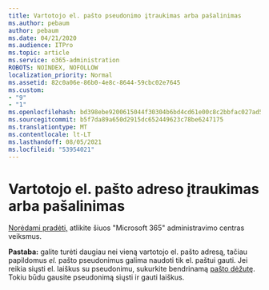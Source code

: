 ```yaml
---
title: Vartotojo el. pašto pseudonimo įtraukimas arba pašalinimas
ms.author: pebaum
author: pebaum
ms.date: 04/21/2020
ms.audience: ITPro
ms.topic: article
ms.service: o365-administration
ROBOTS: NOINDEX, NOFOLLOW
localization_priority: Normal
ms.assetid: 82c0a06e-86b0-4e8c-8644-59cbc02e7645
ms.custom:
- "9"
- "1"
ms.openlocfilehash: bd398ebe9200615044f30304b6bd4cd61e00c8c2bbfac027ad50c9f5489b1734
ms.sourcegitcommit: b5f7da89a650d2915dc652449623c78be6247175
ms.translationtype: MT
ms.contentlocale: lt-LT
ms.lasthandoff: 08/05/2021
ms.locfileid: "53954021"
---
```

# <a name="add-or-remove-an-email-address-for-a-user"></a>Vartotojo el. pašto adreso įtraukimas arba pašalinimas

[Norėdami pradėti,](https://portal.office.com/AdminPortal/Home#/AssistedGuide/addemailoptions) atlikite šiuos "Microsoft 365" administravimo centras veiksmus.

 **Pastaba:** galite turėti daugiau nei vieną vartotojo el. pašto adresą, tačiau papildomus  *el.*  pašto pseudonimus galima naudoti tik el. paštui gauti. Jei reikia siųsti el. laiškus su pseudonimu, sukurkite bendrinamą [pašto dėžutę](https://docs.microsoft.com/microsoft-365/admin/email/create-a-shared-mailbox). Tokiu būdu gausite pseudonimą siųsti ir gauti laiškus.
  